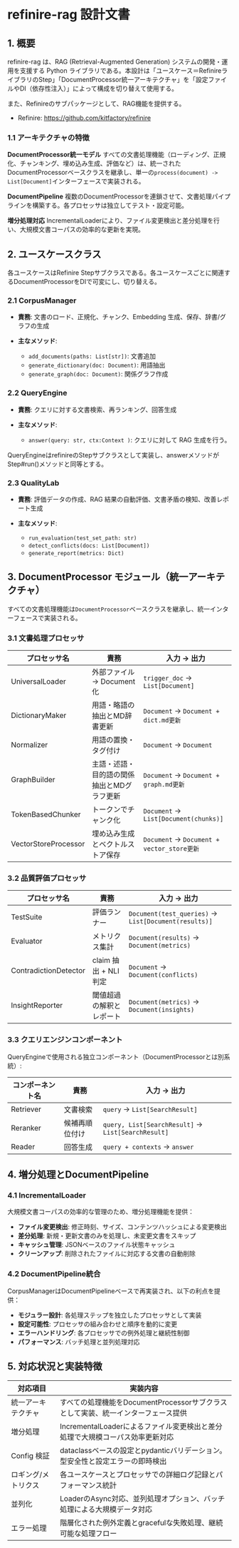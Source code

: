 # refinire-rag 設計文書

## 1. 概要

refinire-rag は、RAG (Retrieval-Augmented Generation) システムの開発・運用を支援する Python ライブラリである。本設計は「ユースケース＝RefinireライブラリのStep」「DocumentProcessor統一アーキテクチャ」を「設定ファイルやDI（依存性注入）」によって構成を切り替えて使用する。

また、Refinireのサブパッケージとして、RAG機能を提供する。
* Refinire: https://github.com/kitfactory/refinire

### 1.1 アーキテクチャの特徴

**DocumentProcessor統一モデル**
すべての文書処理機能（ローディング、正規化、チャンキング、埋め込み生成、評価など）は、統一されたDocumentProcessorベースクラスを継承し、単一の`process(document) -> List[Document]`インターフェースで実装される。

**DocumentPipeline**
複数のDocumentProcessorを連鎖させて、文書処理パイプラインを構築する。各プロセッサは独立してテスト・設定可能。

**増分処理対応**
IncrementalLoaderにより、ファイル変更検出と差分処理を行い、大規模文書コーパスの効率的な更新を実現。

## 2. ユースケースクラス

各ユースケースはRefinire Stepサブクラスである。各ユースケースごとに関連するDocumentProcessorをDIで可変にし、切り替える。

### 2.1 CorpusManager

* **責務**: 文書のロード、正規化、チャンク、Embedding 生成、保存、辞書/グラフの生成

* **主なメソッド**:

  * `add_documents(paths: List[str])`: 文書追加
  * `generate_dictionary(doc: Document)`: 用語抽出
  * `generate_graph(doc: Document)`: 関係グラフ作成

### 2.2 QueryEngine

* **責務**: クエリに対する文書検索、再ランキング、回答生成

* **主なメソッド**:
  * `answer(query: str, ctx:Context )`: クエリに対して RAG 生成を行う。
  
QueryEngineはrefinireのStepサブクラスとして実装し、answerメソッドがStep#run()メソッドと同等とする。

### 2.3 QualityLab

* **責務**: 評価データの作成、RAG 結果の自動評価、文書矛盾の検知、改善レポート生成
* **主なメソッド**:

  * `run_evaluation(test_set_path: str)`
  * `detect_conflicts(docs: List[Document])`
  * `generate_report(metrics: Dict)`

## 3. DocumentProcessor モジュール（統一アーキテクチャ）

すべての文書処理機能は`DocumentProcessor`ベースクラスを継承し、統一インターフェースで実装される。

### 3.1 文書処理プロセッサ

| プロセッサ名                | 責務                  | 入力 → 出力                        |
| --------------------- | ------------------- | ----------------------------- |
| UniversalLoader       | 外部ファイル → Document 化 | `trigger_doc` → `List[Document]`           |
| DictionaryMaker       | 用語・略語の抽出とMD辞書更新 | `Document` → `Document + dict.md更新`        |
| Normalizer            | 用語の置換・タグ付け          | `Document` → `Document`       |
| GraphBuilder          | 主語・述語・目的語の関係抽出とMDグラフ更新      | `Document` → `Document + graph.md更新`       |
| TokenBasedChunker     | トークンでチャンク化          | `Document` → `List[Document(chunks)]`    |
| VectorStoreProcessor  | 埋め込み生成とベクトルストア保存      | `Document` → `Document + vector_store更新`          |

### 3.2 品質評価プロセッサ

| プロセッサ名                | 責務                  | 入力 → 出力                        |
| --------------------- | ------------------- | ----------------------------- |
| TestSuite             | 評価ランナー              | `Document(test_queries)` → `List[Document(results)]`   |
| Evaluator             | メトリクス集計             | `Document(results)` → `Document(metrics)`         |
| ContradictionDetector | claim 抽出 + NLI 判定   | `Document` → `Document(conflicts)` |
| InsightReporter       | 閾値超過の解釈とレポート        | `Document(metrics)` → `Document(insights)`      |

### 3.3 クエリエンジンコンポーネント

QueryEngineで使用される独立コンポーネント（DocumentProcessorとは別系統）:

| コンポーネント名             | 責務                  | 入力 → 出力                        |
| --------------------- | ------------------- | ----------------------------- |
| Retriever             | 文書検索                | `query` → `List[SearchResult]`       |
| Reranker              | 候補再順位付け             | `query, List[SearchResult]` → `List[SearchResult]` |
| Reader                | 回答生成                | `query + contexts` → `answer`   |

## 4. 増分処理とDocumentPipeline

### 4.1 IncrementalLoader

大規模文書コーパスの効率的な管理のため、増分処理機能を提供：

- **ファイル変更検出**: 修正時刻、サイズ、コンテンツハッシュによる変更検出
- **差分処理**: 新規・更新文書のみを処理し、未変更文書をスキップ
- **キャッシュ管理**: JSONベースのファイル状態キャッシュ
- **クリーンアップ**: 削除されたファイルに対応する文書の自動削除

### 4.2 DocumentPipeline統合

CorpusManagerはDocumentPipelineベースで再実装され、以下の利点を提供：

- **モジュラー設計**: 各処理ステップを独立したプロセッサとして実装
- **設定可能性**: プロセッサの組み合わせと順序を動的に変更
- **エラーハンドリング**: 各プロセッサでの例外処理と継続性制御
- **パフォーマンス**: バッチ処理と並列処理対応

## 5. 対応状況と実装特徴

| 対応項目       | 実装内容                                                                                  |
| ---------- | ------------------------------------------------------------------------------------- |
| 統一アーキテクチャ | すべての処理機能をDocumentProcessorサブクラスとして実装、統一インターフェース提供 |
| 増分処理       | IncrementalLoaderによるファイル変更検出と差分処理で大規模コーパス効率更新対応              |
| Config 検証  | dataclassベースの設定とpydanticバリデーション。型安全性と設定エラーの即時検出                                  |
| ロギング/メトリクス | 各ユースケースとプロセッサでの詳細ログ記録とパフォーマンス統計 |
| 並列化        | LoaderのAsync対応、並列処理オプション、バッチ処理による大規模データ対応|
| エラー処理    | 階層化された例外定義とgracefulな失敗処理、継続可能な処理フロー |

